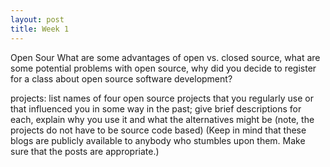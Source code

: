 ```yaml
---
layout: post
title: Week 1
---
```



Open Sour
What are some advantages of open vs. closed source, what are some potential problems with open source, why did you decide to register for a class about open source software development?


projects: list names of four open source projects that you regularly use or that influenced you in some way in the past; give brief descriptions for each, explain why you use it and what the alternatives might be (note, the projects do not have to be source code based) (Keep in mind that these blogs are publicly available to anybody who stumbles upon them. Make sure that the posts are appropriate.)
